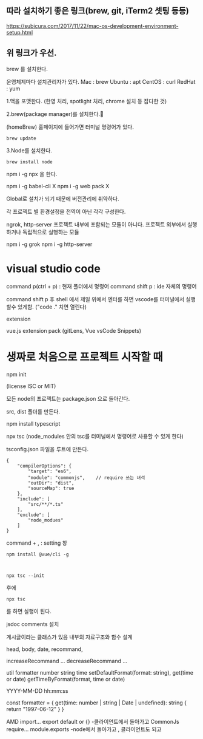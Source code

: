 ## 따라 설치하기 좋은 링크(brew, git, iTerm2 셋팅 등등)

https://subicura.com/2017/11/22/mac-os-development-environment-setup.html

## 위 링크가 우선.

brew 를 설치한다.

운영체제마다 설치관리자가 있다.
Mac : brew
Ubuntu : apt
CentOS : curl
RedHat : yum

1.맥을 포맷한다. (한영 처리, spotlight 처리, chrome 설치 등 잡다한 것)

2.brew(package manager)를 설치한다.

(homeBrew) 홈페이지에 들어가면 터미널 명령어가 있다.

```
brew update
```

3.Node를 설치한다.

```
brew install node
```

npm i -g npx 을 한다.

npm i -g babel-cli X
npm i -g web pack X

Global로 설치가 되기 때문에 버전관리에 취약하다.

각 프로젝트 별 환경설정을 전역이 아닌 각각 구성한다.

ngrok, http-server
프로젝트 내부에 포함되는 모듈이 아니다. 프로젝트 외부에서 실행하거나 독립적으로 실행하는 모듈

npm i -g grok
npm i -g http-server

# visual studio code

command p(ctrl + p) : 현재 폴더에서 명령어
command shift p : ide 자체의 명령어

command shift p 후 shell 에서 제일 위에서 엔터를 하면 vscode를 터미널에서 실행할수 있게함. ("code ." 치면 열린다)

extension

vue.js extension pack
(gitLens, Vue vsCode Snippets)

# 생짜로 처음으로 프로젝트 시작할 때

npm init

(license ISC or MIT)

모든 node의 프로젝트는 package.json 으로 돌아간다.

src, dist 폴더를 만든다.

npm install typescript

npx tsc
(node_modules 안의 tsc를 터미널에서 명령어로 사용할 수 있게 한다)

tsconfig.json 파일을 루트에 만든다.

```
{
    "compilerOptions": {
        "target": "es6",
        "module": "commonjs",    // require 쓰는 녀석
        "outDir": "dist",
        "sourceMap": true
    },
    "include": [
        "src/**/*.ts"
    ],
    "exclude": [
        "node_modues"
    ]
}
```

command + , : setting 창

```
npm install @vue/cli -g
```

```


npx tsc --init
```

후에

```
npx tsc
```

를 하면 실행이 된다.

jsdoc comments 설치

게시글이라는 클래스가 있음
내부의 자료구조와 함수 설계

head,
body,
date,
recommand,

increaseRecommand ...
decreaseRecommand ...

util
formatter
number
string
time
setDefaultFormat(format: string),
get(time or date)
getTimeByFormat(format, time or date)

YYYY-MM-DD hh:mm:ss

const formatter = {
get(time: number | string | Date | undefined): string {
return "1997-06-12"
}
}

AMD import... export default or {} -클라이언트에서 돌아가고
CommonJs require... module.exports -node에서 돌아가고 , 클라이언트도 되고
